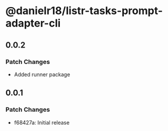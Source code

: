 # @danielr18/listr-tasks-prompt-adapter-cli

## 0.0.2

### Patch Changes

- Added runner package

## 0.0.1

### Patch Changes

- f68427a: Initial release
